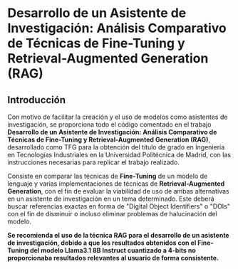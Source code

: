 # Desarrollo de un Asistente de Investigación: Análisis Comparativo de Técnicas de Fine-Tuning y Retrieval-Augmented Generation (RAG)

## Introducción
Con motivo de facilitar la creación y el uso de modelos como asistentes de investigación, se proporciona todo el código comentado en el trabajo **Desarrollo de un Asistente de Investigación: Análisis Comparativo de Técnicas de Fine-Tuning y Retrieval-Augmented Generation (RAG)**, desarrollado como TFG para la obtención del título de grado en Ingeniería en Tecnologías Industriales en la Universidad Politécnica de Madrid, con las instrucciones necesarias para replicar el trabajo realizado.

Consiste en comparar las técnicas de **Fine-Tuning** de un modelo de lenguaje y varias implementaciones de técnicas de **Retrieval-Augmented Generation**, con el fín de evaluar la viabilidad de uso de ambas alternativas en un asistente de investigación en un tema determinado. Este deberá buscar referencias exactas en forma de "Digital Object Identifiers" o "DOIs" con el fin de disminuir o incluso eliminar problemas de halucinación del modelo.

**Se recomienda el uso de la técnica RAG para el desarrollo de un asistente de investigación, debido a que los resultados obtenidos con el Fine-Tuning del modelo Llama3.1 8B Instruct cuantizado a 4-bits no proporcionaba resultados relevantes al usuario de forma consistente.**